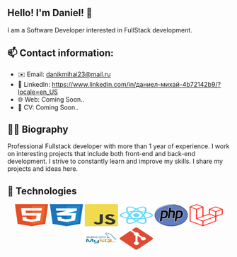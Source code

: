 ## Hello! I'm Daniel! 👋


I am a Software Developer interested in FullStack development.


## 📫 Contact information:
- ✉️ Email: danikmihai23@mail.ru 
- 🔗 LinkedIn: https://www.linkedin.com/in/даниел-михай-4b72142b9/?locale=en_US
- 🌐 Web: Coming Soon..
- 📝 CV: Coming Soon..


## 👨‍💻 Biography
Professional Fullstack developer with more than 1 year of experience. I work on interesting projects that include both front-end and back-end development. I strive to constantly learn and improve my skills. I share my projects and ideas here.

## 🧩 Technologies
<p align="center">
    <img src="images/html.svg" alt="HTML" width="75" height="50"/>
    <img src="images/css.svg" alt="CSS" width="75" height="50"/>
    <img src="images/js.svg" alt="JavaScript" width="75" height="50"/>
    <img src="images/react.svg" alt="ReactJS" width="75" height="50"/>
    <img src="images/php2.png" alt="PHP" width="75" height="50"/>
    <img src="images/laravel.svg" alt="Laravel" width="75" height="50"/>
    <img src="images/mysql.svg" alt="mySQL" width="75" height="50"/>
    <img src="images/git.svg" alt="Git" width="75" height="50"/>
</p>
